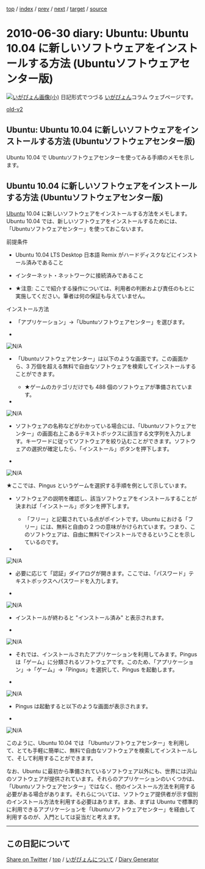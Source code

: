 [top](../index.html) 
 / [index](index.html) 
 / [prev](ig100629.html) 
 / [next](ig100701.html) 
 / [target](https://igapyon.github.io/diary/2010/ig100630.html) 
 / [source](https://github.com/igapyon/diary/blob/gh-pages/2010/ig100630.src.md) 

2010-06-30 diary: Ubuntu: Ubuntu 10.04 に新しいソフトウェアをインストールする方法 (Ubuntuソフトウェアセンター版)
=====================================================================================================
[![いがぴょん画像(小)](https://igapyon.github.io/diary/images/iga200306s.jpg "いがぴょん")](https://igapyon.github.io/diary/memo/memoigapyon.html) 日記形式でつづる [いがぴょん](https://igapyon.github.io/diary/memo/memoigapyon.html)コラム ウェブページです。

[old-v2](ig100630-orig.html)

## Ubuntu: Ubuntu 10.04 に新しいソフトウェアをインストールする方法 (Ubuntuソフトウェアセンター版)

Ubuntu 10.04 で Ubuntuソフトウェアセンターを使ってみる手順のメモを示します。


## Ubuntu 10.04 に新しいソフトウェアをインストールする方法 (Ubuntuソフトウェアセンター版)

[Ubuntu](http://www.igapyon.jp/igapyon/diary/keyword/ubuntu.html) 10.04 に新しいソフトウェアをインストールする方法をメモします。Ubuntu 10.04 では、新しいソフトウェアをインストールするためには、「Ubuntuソフトウェアセンター」を使っておこないます。

前提条件

* Ubuntu 10.04 LTS Desktop 日本語 Remix がハードディスクなどにインストール済みであること
  
  
* インターネット・ネットワークに接続済みであること
  
* ★注意: ここで紹介する操作については、利用者の判断および責任のもとに実施してください。筆者は何の保証も与えていません。

インストール方法

* 「アプリケーション」→「Ubuntuソフトウェアセンター」を選びます。
  
* 
![N/A](http://www.igapyon.jp/igapyon/image/diary/2010/20100630ubu001.png)

* 「Ubuntuソフトウェアセンター」は以下のような画面です。この画面から、3 万個を超える無料で自由なソフトウェアを検索してインストールすることができます。
  
  * ★ゲームのカテゴリだけでも 488 個のソフトウェアが準備されています。
  

  
* 
![N/A](http://www.igapyon.jp/igapyon/image/diary/2010/20100630ubu002.png)

* ソフトウェアの名称などがわかっている場合には、「Ubuntuソフトウェアセンター」の画面右上こあるテキストボックスに該当する文字列を入力します。キーワードに従ってソフトウェアを絞り込むことができます。ソフトウェアの選択が確定したら、「インストール」ボタンを押下します。
  
* 
![N/A](http://www.igapyon.jp/igapyon/image/diary/2010/20100630ubu003.png)

  ★ここでは、Pingus というゲームを選択する手順を例として示しています。

* ソフトウェアの説明を確認し、該当ソフトウェアをインストールすることが決まれば「インストール」ボタンを押下します。
  
  * 「フリー」と記載されている点がポイントです。Ubuntu における「フリー」には、無料と自由の 2 つの意味がかけられています。つまり、このソフトウェアは、自由に無料でインストールできるということを示しているのです。
  

  
* 
![N/A](http://www.igapyon.jp/igapyon/image/diary/2010/20100630ubu004.png)

* 必要に応じて「認証」ダイアログが開きます。ここでは、「パスワード」テキストボックスへパスワードを入力します。
  
* 
![N/A](http://www.igapyon.jp/igapyon/image/diary/2010/20100630ubu005.png)

* インストールが終わると "インストール済み" と表示されます。
  
* 
![N/A](http://www.igapyon.jp/igapyon/image/diary/2010/20100630ubu006.png)

* それでは、インストールされたアプリケーションを利用してみます。Pingus は「ゲーム」に分類されるソフトウェアです。このため、「アプリケーション」→「ゲーム」→「Pingus」を選択して、Pingus
  を起動します。
  
* 
![N/A](http://www.igapyon.jp/igapyon/image/diary/2010/20100630ubu007.png)

* Pingus は起動すると以下のような画面が表示されます。
  
* 
![N/A](http://www.igapyon.jp/igapyon/image/diary/2010/20100630ubu008.png)

このように、Ubuntu 10.04 では 「Ubuntuソフトウェアセンター」を利用して、とても手軽に簡単に、無料で自由なソフトウェアを検索してインストールして、そして利用することができます。

なお、Ubuntu に最初から準備されているソフトウェア以外にも、世界には沢山のソフトウェアが提供されています。それらのアプリケーションのいくつかは、「Ubuntuソフトウェアセンター」ではなく、他のインストール方法を利用する必要がある場合があります。それらについては、ソフトウェア提供者が示す個別のインストール方法を利用する必要はあります。まあ、まずは Ubuntu で標準的に利用できるアプリケーションを「Ubuntuソフトウェアセンター」を経由して利用するのが、入門としては妥当だと考えます。


----------------------------------------------------------------------------------------------------

## この日記について

[Share on Twitter](https://twitter.com/intent/tweet?hashtags=igapyon%2Cdiary%2C%E3%81%84%E3%81%8C%E3%81%B4%E3%82%87%E3%82%93&text=Ubuntu%3A+Ubuntu+10.04+%E3%81%AB%E6%96%B0%E3%81%97%E3%81%84%E3%82%BD%E3%83%95%E3%83%88%E3%82%A6%E3%82%A7%E3%82%A2%E3%82%92%E3%82%A4%E3%83%B3%E3%82%B9%E3%83%88%E3%83%BC%E3%83%AB%E3%81%99%E3%82%8B%E6%96%B9%E6%B3%95+%28Ubuntu%E3%82%BD%E3%83%95%E3%83%88%E3%82%A6%E3%82%A7%E3%82%A2%E3%82%BB%E3%83%B3%E3%82%BF%E3%83%BC%E7%89%88%29&url=https%3A%2F%2Figapyon.github.io%2Fdiary%2F2010%2Fig100630.html) / [top](../index.html) / [いがぴょんについて](https://igapyon.github.io/diary/memo/memoigapyon.html) / [Diary Generator](https://github.com/igapyon/igapyonv3)
